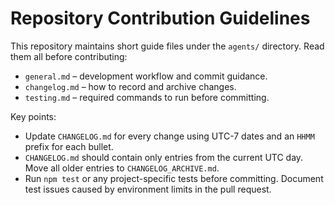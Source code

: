 # Repository Contribution Guidelines

This repository maintains short guide files under the `agents/` directory.
Read them all before contributing:

- `general.md` – development workflow and commit guidance.
- `changelog.md` – how to record and archive changes.
- `testing.md` – required commands to run before committing.

Key points:

- Update `CHANGELOG.md` for every change using UTC-7 dates and an `HHMM` prefix for each bullet.
- `CHANGELOG.md` should contain only entries from the current UTC day. Move all older entries to `CHANGELOG_ARCHIVE.md`.
- Run `npm test` or any project-specific tests before committing. Document test issues caused by environment limits in the pull request.

